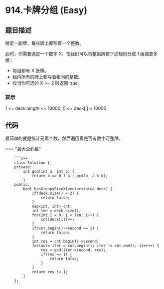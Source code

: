 # 914.卡牌分组 (Easy)

## 题目描述

给定一副牌，每张牌上都写着一个整数。

此时，你需要选定一个数字 X，使我们可以将整副牌按下述规则分成 1 组或更多组：

- 每组都有 X 张牌。
- 组内所有的牌上都写着相同的整数。
- 仅当你可选的 X >= 2 时返回 true。

### 提示

1 <= deck.length <= 10000, 0 <= deck[i] < 10000

## 代码

最简单的就是统计元素个数，然后遍历看是否有数字可整除。

=== "最大公约数"

		```c++
		class Solution {
		private:
		    int gcd(int a, int b) {
		        return b == 0 ? a : gcd(b, a % b);
		    }
		public:
		    bool hasGroupsSizeX(vector<int>& deck) {
		        if(deck.size() < 2) {
		            return false;
		        }
		        map<int, int> cnt;
		        int len = deck.size();
		        for(int i = 0; i < len; i++) {
		            cnt[deck[i]]++;
		        }
		        if(cnt.begin()->second == 1) {
		            return false;
		        }
		        int res = cnt.begin()->second;
		        for(auto iter = cnt.begin(); iter != cnt.end(); iter++) {
		            res = gcd(iter->second, res);
		            if(res == 1) {
		                return false;
		            }
		        }
		        return res != 1;
		    }
		};
		```